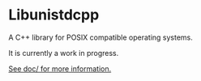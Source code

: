 # Libunistdcpp

A C++ library for POSIX compatible operating systems.

It is currently a work in progress.

[See doc/ for more information.](doc/)

